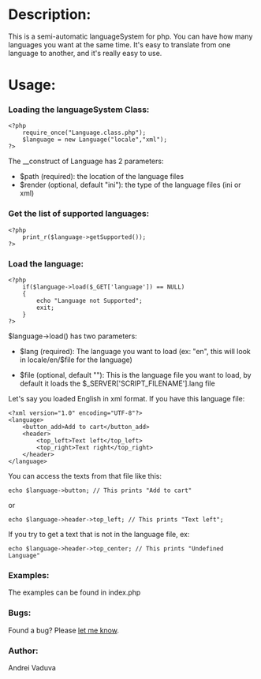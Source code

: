 # Description:
This is a semi-automatic languageSystem for php. You can have how many languages you want at the same time. It's easy to translate from one language to another, and it's really easy to use.

# Usage:

### Loading the languageSystem Class:

	<?php
		require_once("Language.class.php");
		$language = new Language("locale","xml");
	?>

The __construct of Language has 2 parameters:

* $path (required): the location of the language files
* $render (optional, default "ini"): the type of the language files (ini or xml)

### Get the list of supported languages:

	<?php
		print_r($language->getSupported());
	?>

### Load the language:

	<?php
		if($language->load($_GET['language']) == NULL)
		{
			echo "Language not Supported";
			exit;
		}
	?>

$language->load() has two parameters:

* $lang (required): The language you want to load (ex: "en", this will look in locale/en/$file for the language) 

* $file (optional, default ""): This is the language file you want to load, by default it loads the $_SERVER['SCRIPT_FILENAME'].lang file

Let's say you loaded English in xml format.
If you have this language file:

	<?xml version="1.0" encoding="UTF-8"?> 
	<language>
		<button_add>Add to cart</button_add>
		<header>
			<top_left>Text left</top_left>
			<top_right>Text right</top_right>
		</header>
	</language>

You can access the texts from that file like this:

	echo $language->button; // This prints "Add to cart"

or

	echo $language->header->top_left; // This prints "Text left";

If you try to get a text that is not in the language file, ex:

	echo $language->header->top_center; // This prints "Undefined Language"

### Examples:
The examples can be found in index.php

### Bugs:

Found a bug? Please [let me know](https://github.com/lynxaegon/languageSystem//issues).

### Author:
Andrei Vaduva
